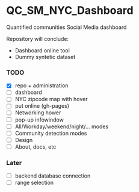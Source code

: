 # QC_SM_NYC_Dashboard
Quantified communities Social Media dashboard

Repository will conclude:
- Dashboard online tool
- Dummy syntetic dataset

### TODO

- [x] repo + administration
- [ ] dashboard
- [ ] NYC zipcode map with hover
- [ ] put online (gh-pages)
- [ ] Networking hower
- [ ] pop-up infowindow
- [ ] All/Workday/weekend/night/... modes
- [ ] Community detection modes
- [ ] Design
- [ ] About, docs, etc

### Later
- [ ] backend database connection
- [ ] range selection
